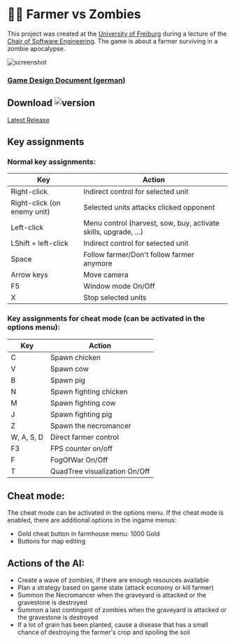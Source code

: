 ﻿
# :man_farmer: Farmer vs Zombies

This project was created at the [University of Freiburg](http://www.uni-freiburg.de/) during a lecture of the [Chair of Software Engineering](http://swt.informatik.uni-freiburg.de/). The game is about a farmer surviving in a zombie apocalypse.

![screenshot](https://user-images.githubusercontent.com/45404400/65511772-35e4cc80-ded8-11e9-8cfb-1414a41dd80d.png)  

### [Game Design Document (german)](https://github.com/sopra10-2019/farmer-vs-zombies/blob/master/farmer-vs-zombies_GDD.pdf)  

## Download ![version](https://img.shields.io/badge/version-1.0-blue)
[Latest Release](https://github.com/sopra10-2019/farmer-vs-zombies/releases/latest)

## Key assignments

### Normal key assignments:

| Key               | Action        |
| -------------     | ------------- |
| Right-click | Indirect control for selected unit |
| Right-click (on enemy unit) | Selected units attacks clicked opponent |
| Left-click | Menu control (harvest, sow, buy, activate skills, upgrade, ...) |
| LShift + left-click | Indirect control for selected unit |
| Space | Follow farmer/Don't follow farmer anymore |
| Arrow keys | Move camera |
| F5 | Window mode On/Off |
| X | Stop selected units |

### Key assignments for cheat mode (can be activated in the options menu):

| Key               | Action        |
| -------------     | ------------- |
| C | Spawn chicken |
| V | Spawn cow |
| B | Spawn pig |
| N | Spawn fighting chicken |
| M | Spawn fighting cow |
| J | Spawn fighting pig |
| Z | Spawn the necromancer |
| W, A, S, D | Direct farmer control |
| F3 | FPS counter on/off |
| F | FogOfWar On/Off |
| T | QuadTree visualization On/Off |

## Cheat mode:
  The cheat mode can be activated in the options menu. If the cheat mode is enabled, there are additional options in the ingame menus:  
- Gold cheat button in farmhouse menu: 1000 Gold  
- Buttons for map editing
    
## Actions of the AI:
- Create a wave of zombies, if there are enough resources available
- Plan a strategy based on game state (attack economy or kill farmer)
- Summon the Necromancer when the graveyard is attacked or the gravestone is destroyed
- Summon a last contingent of zombies when the graveyard is attacked or the gravestone is destroyed
- If a lot of grain has been planted, cause a disease that has a small chance of destroying the farmer's crop and spoiling the soil
